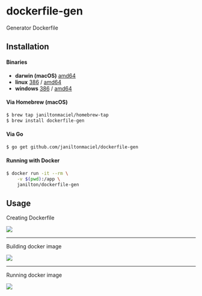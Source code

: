 # dockerfile-gen

Generator Dockerfile

## Installation

#### Binaries

- **darwin (macOS)** [amd64](https://github.com/janiltonmaciel/dockerfile-gen/releases/download/1.8.0/dockerfile-gen_1.8.0_macOS_amd64.tar.gz)
- **linux** [386](https://github.com/janiltonmaciel/dockerfile-gen/releases/download/1.8.0/dockerfile-gen_1.8.0_linux_386.tar.gz) / [amd64](https://github.com/janiltonmaciel/dockerfile-gen/releases/download/1.8.0/dockerfile-gen_1.8.0_linux_amd64.tar.gz)
- **windows** [386](https://github.com/janiltonmaciel/dockerfile-gen/releases/download/1.8.0/dockerfile-gen_1.8.0_windows_386.zip) / [amd64](https://github.com/janiltonmaciel/dockerfile-gen/releases/download/1.8.0/dockerfile-gen_1.8.0_windows_amd64.zip)

#### Via Homebrew (macOS)
```bash
$ brew tap janiltonmaciel/homebrew-tap
$ brew install dockerfile-gen
```

#### Via Go

```bash
$ go get github.com/janiltonmaciel/dockerfile-gen
```

#### Running with Docker

```bash
$ docker run -it --rm \
    -v $(pwd):/app \
    janilton/dockerfile-gen
```

## Usage
Creating Dockerfile

![](https://github.com/janiltonmaciel/dockerfile-gen/blob/master/assets/img/dc-gen-create.gif)
  
---  
Building docker image  
   

![](https://github.com/janiltonmaciel/dockerfile-gen/blob/master/assets/img/dc-gen-build.gif)

---  
Running docker image  
   

![](https://github.com/janiltonmaciel/dockerfile-gen/blob/master/assets/img/dc-gen-run.gif)
